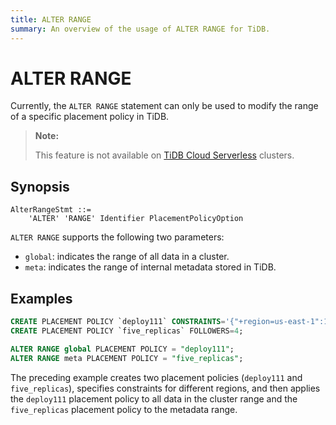 ```yaml
---
title: ALTER RANGE
summary: An overview of the usage of ALTER RANGE for TiDB.
---
```


# ALTER RANGE

Currently, the `ALTER RANGE` statement can only be used to modify the range of a specific placement policy in TiDB.

> **Note:**
>
> This feature is not available on [TiDB Cloud Serverless](https://docs.pingcap.com/tidbcloud/select-cluster-tier#tidb-cloud-serverless) clusters.

## Synopsis

```ebnf+diagram
AlterRangeStmt ::=
    'ALTER' 'RANGE' Identifier PlacementPolicyOption
```

`ALTER RANGE` supports the following two parameters:

- `global`: indicates the range of all data in a cluster.
- `meta`: indicates the range of internal metadata stored in TiDB.

## Examples

```sql
CREATE PLACEMENT POLICY `deploy111` CONSTRAINTS='{"+region=us-east-1":1, "+region=us-east-2": 1, "+region=us-west-1": 1}';
CREATE PLACEMENT POLICY `five_replicas` FOLLOWERS=4;

ALTER RANGE global PLACEMENT POLICY = "deploy111";
ALTER RANGE meta PLACEMENT POLICY = "five_replicas";
```

The preceding example creates two placement policies (`deploy111` and `five_replicas`), specifies constraints for different regions, and then applies the `deploy111` placement policy to all data in the cluster range and the `five_replicas` placement policy to the metadata range.